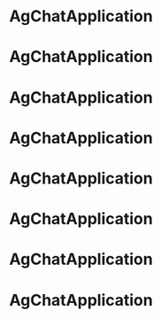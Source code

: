 # AgChatApplication
# AgChatApplication
# AgChatApplication
# AgChatApplication
# AgChatApplication
# AgChatApplication
# AgChatApplication
# AgChatApplication
